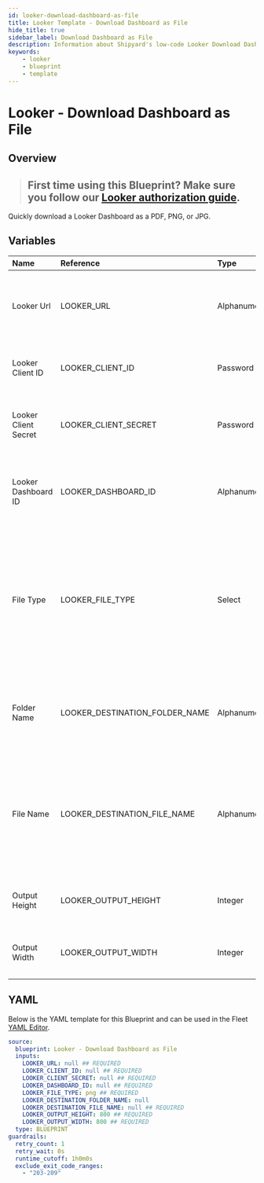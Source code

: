 ```yaml
---
id: looker-download-dashboard-as-file
title: Looker Template - Download Dashboard as File
hide_title: true
sidebar_label: Download Dashboard as File
description: Information about Shipyard's low-code Looker Download Dashboard as File blueprint. Quickly download a Looker Dashboard as a  PDF, PNG, or JPG. 
keywords:
    - looker
    - blueprint
    - template
---
```


# Looker - Download Dashboard as File

## Overview

> ## **First time using this Blueprint? Make sure you follow our [Looker authorization guide](https://www.shipyardapp.com/docs/blueprint-library/looker/looker-download-dashboard-as-file/)**.

Quickly download a Looker Dashboard as a  PDF, PNG, or JPG.



## Variables

| Name | Reference | Type | Required | Default | Options | Description |
|:---|:---|:---|:---|:---|:---|:---|
| Looker Url | LOOKER_URL | Alphanumeric | :white_check_mark: | - | - | The base URL of your organization's looker instance. Include https:// |
| Looker Client ID | LOOKER_CLIENT_ID | Password | :white_check_mark: | - | - | The Client ID generated from Looker for API access |
| Looker Client Secret | LOOKER_CLIENT_SECRET | Password | :white_check_mark: | - | - | The secret key generated from Looker for API access |
| Looker Dashboard ID | LOOKER_DASHBOARD_ID | Alphanumeric | :white_check_mark: | - | - | The identifier for the specific Dashboard you are intending to download |
| File Type | LOOKER_FILE_TYPE | Select | :white_check_mark: | `png` | PDF (.pdf): `pdf`<br></br><br></br>PNG (.png): `png`<br></br><br></br>JPG (.jpg): `jpg` | The type of file that will be generated from the Dashboard. |
| Folder Name | LOOKER_DESTINATION_FOLDER_NAME | Alphanumeric | :heavy_minus_sign: | - | - | Folder where the file will be created. Leave blank to store in the current working directory |
| File Name | LOOKER_DESTINATION_FILE_NAME | Alphanumeric | :white_check_mark: | - | - | File name that will be created for the Look being downloaded. Include the extension and ensure that it matches the selected File Type. |
| Output Height | LOOKER_OUTPUT_HEIGHT | Integer | :white_check_mark: | 800 | - | The size (in pixels) for the height of the downloaded dashboard |
| Output Width | LOOKER_OUTPUT_WIDTH | Integer | :white_check_mark: | 800 | - | The size (in pixels) for the width of the downloaded dashboard |


## YAML

Below is the YAML template for this Blueprint and can be used in the Fleet [YAML Editor](../../reference/fleets/yaml-editor.md).

```yaml
source:
  blueprint: Looker - Download Dashboard as File
  inputs:
    LOOKER_URL: null ## REQUIRED
    LOOKER_CLIENT_ID: null ## REQUIRED
    LOOKER_CLIENT_SECRET: null ## REQUIRED
    LOOKER_DASHBOARD_ID: null ## REQUIRED
    LOOKER_FILE_TYPE: png ## REQUIRED
    LOOKER_DESTINATION_FOLDER_NAME: null 
    LOOKER_DESTINATION_FILE_NAME: null ## REQUIRED
    LOOKER_OUTPUT_HEIGHT: 800 ## REQUIRED
    LOOKER_OUTPUT_WIDTH: 800 ## REQUIRED
  type: BLUEPRINT
guardrails:
  retry_count: 1
  retry_wait: 0s
  runtime_cutoff: 1h0m0s
  exclude_exit_code_ranges:
    - "203-209"
```
